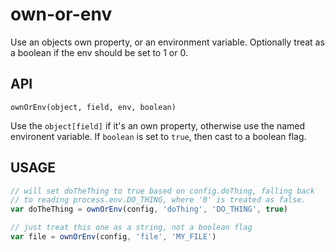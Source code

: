 # own-or-env

Use an objects own property, or an environment variable.  Optionally
treat as a boolean if the env should be set to 1 or 0.

## API

`ownOrEnv(object, field, env, boolean)`

Use the `object[field]` if it's an own property, otherwise use the
named environent variable.  If `boolean` is set to `true`, then cast
to a boolean flag.

## USAGE

```js
// will set doTheThing to true based on config.doThing, falling back
// to reading process.env.DO_THING, where '0' is treated as false.
var doTheThing = ownOrEnv(config, 'doThing', 'DO_THING', true)

// just treat this one as a string, not a boolean flag
var file = ownOrEnv(config, 'file', 'MY_FILE')
```
